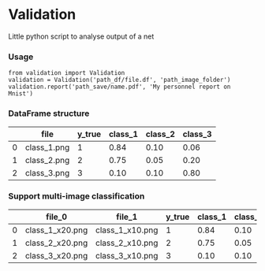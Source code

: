 # Validation
Little python script to analyse output of a net

### Usage
```
from validation import Validation
validation = Validation('path_df/file.df', 'path_image_folder')
validation.report('path_save/name.pdf', 'My personnel report on Mnist')
```

### DataFrame structure

| |file       |y_true|class_1|class_2|class_3|
|-|-----------|------|-------|-------|-------|
|0|class_1.png|1     |0.84   |0.10   |0.06   |
|1|class_2.png|2     |0.75   |0.05   |0.20   |
|2|class_3.png|3     |0.10   |0.10   |0.80   |

### Support multi-image classification

| |file_0         |file_1         |y_true|class_1|class_2|class_3|
|-|---------------|---------------|------|-------|-------|-------|
|0|class_1_x20.png|class_1_x10.png|1     |0.84   |0.10   |0.06   |
|1|class_2_x20.png|class_2_x10.png|2     |0.75   |0.05   |0.20   |
|2|class_3_x20.png|class_3_x10.png|3     |0.10   |0.10   |0.80   |
